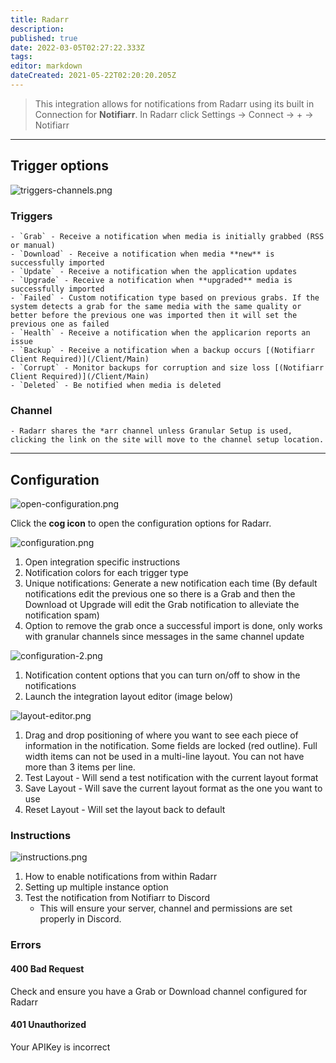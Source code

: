 ```yaml
---
title: Radarr
description: 
published: true
date: 2022-03-05T02:27:22.333Z
tags: 
editor: markdown
dateCreated: 2021-05-22T02:20:20.205Z
---
```


> This integration allows for notifications from Radarr using its built in Connection for **Notifiarr**. In Radarr click Settings → Connect → + → Notifiarr

---

## Trigger options

![triggers-channels.png](/radarr/triggers-channels.png)

### Triggers
    - `Grab` - Receive a notification when media is initially grabbed (RSS or manual)
    - `Download` - Receive a notification when media **new** is successfully imported
    - `Update` - Receive a notification when the application updates
    - `Upgrade` - Receive a notification when **upgraded** media is successfully imported
    - `Failed` - Custom notification type based on previous grabs. If the system detects a grab for the same media with the same quality or better before the previous one was imported then it will set the previous one as failed
    - `Health` - Receive a notification when the applicarion reports an issue
    - `Backup` - Receive a notification when a backup occurs [(Notifiarr Client Required)](/Client/Main)
    - `Corrupt` - Monitor backups for corruption and size loss [(Notifiarr Client Required)](/Client/Main)
    - `Deleted` - Be notified when media is deleted

### Channel
    - Radarr shares the *arr channel unless Granular Setup is used, clicking the link on the site will move to the channel setup location.

---

## Configuration

![open-configuration.png](/radarr/open-configuration.png)

Click the **cog icon** to open the configuration options for Radarr.

![configuration.png](/radarr/configuration.png)

1. Open integration specific instructions
1. Notification colors for each trigger type
1. Unique notifications: Generate a new notification each time (By default notifications edit the previous one so there is a Grab and then the Download ot Upgrade will edit the Grab notification to alleviate the notification spam)
1. Option to remove the grab once a successful import is done, only works with granular channels since messages in the same channel update

![configuration-2.png](/radarr/configuration-2.png)

1. Notification content options that you can turn on/off to show in the notifications
1. Launch the integration layout editor (image below)

![layout-editor.png](/radarr/layout-editor.png)

1. Drag and drop positioning of where you want to see each piece of information in the notification. Some fields are locked (red outline). Full width items can not be used in a multi-line layout. You can not have more than 3 items per line.
1. Test Layout - Will send a test notification with the current layout format
1. Save Layout - Will save the current layout format as the one you want to use
1. Reset Layout - Will set the layout back to default

### Instructions

![instructions.png](/radarr/instructions.png)

1. How to enable notifications from within Radarr
1. Setting up multiple instance option
1. Test the notification from Notifiarr to Discord
    - This will ensure your server, channel and permissions are set properly in Discord.

### Errors

#### 400 Bad Request

Check and ensure you have a Grab or Download channel configured for Radarr

#### 401 Unauthorized

Your APIKey is incorrect